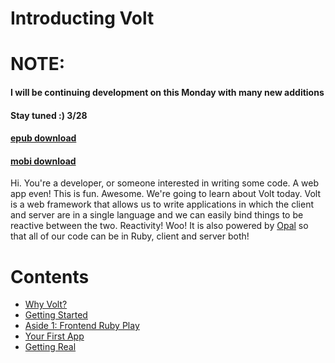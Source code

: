 # Introducting Volt

# NOTE:

#### I will be continuing development on this Monday with many new additions
#### Stay tuned :) 3/28

#### [epub download](https://drive.google.com/file/d/0B-VHRPJNj6uKS0FzenFjcE1wUlk/view?usp=sharing)
#### [mobi download](https://drive.google.com/file/d/0B-VHRPJNj6uKUWRJRmRERFJtYWs/view?usp=sharing)

Hi. You're a developer, or someone interested in writing some code. A web app even! This is fun. Awesome.
We're going to learn about Volt today. Volt is a web framework that allows us to write applications in which
the client and server are in a single language and we can easily bind things to be reactive between the two. Reactivity! Woo! It is also powered by [Opal](link) so that all of our code can be in Ruby, client and server both!

# Contents
- [Why Volt?](https://genius.com/https://github.com/rhgraysonii/volt_tutorial/blob/master/part_1.md)
- [Getting Started](https://genius.com/github.com/rhgraysonii/volt_tutorial/blob/master/part_2.md)
- [Aside 1: Frontend Ruby Play](https://genius.com/github.com/rhgraysonii/volt_tutorial/blob/master/aside_1.md)
- [Your First App](https://genius.com/github.com/rhgraysonii/volt_tutorial/blob/master/part_3.md)
- [Getting Real](https://genius.com/github.com/rhgraysonii/volt_tutorial/blob/master/part_4.md)
